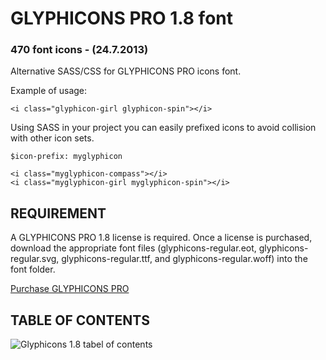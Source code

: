 # GLYPHICONS PRO 1.8 font
### 470 font icons - (24.7.2013)

Alternative SASS/CSS for GLYPHICONS PRO icons font.

Example of usage:

    <i class="glyphicon-girl glyphicon-spin"></i>

Using SASS in your project you can easily prefixed icons to avoid collision with other icon sets.

    $icon-prefix: myglyphicon
    
    <i class="myglyphicon-compass"></i>
    <i class="myglyphicon-girl myglyphicon-spin"></i>
    
## REQUIREMENT

A GLYPHICONS PRO 1.8 license is required. Once a license is purchased, download the appropriate font files (glyphicons-regular.eot, glyphicons-regular.svg, glyphicons-regular.ttf, and glyphicons-regular.woff) into the font folder.

[Purchase GLYPHICONS PRO](http://glyphicons.com/)


## TABLE OF CONTENTS
![Glyphicons 1.8 tabel of contents](https://github.com/jmak/bootstrap-glyphicons-fonts/blob/master/glyphicons_1.8.gif)

